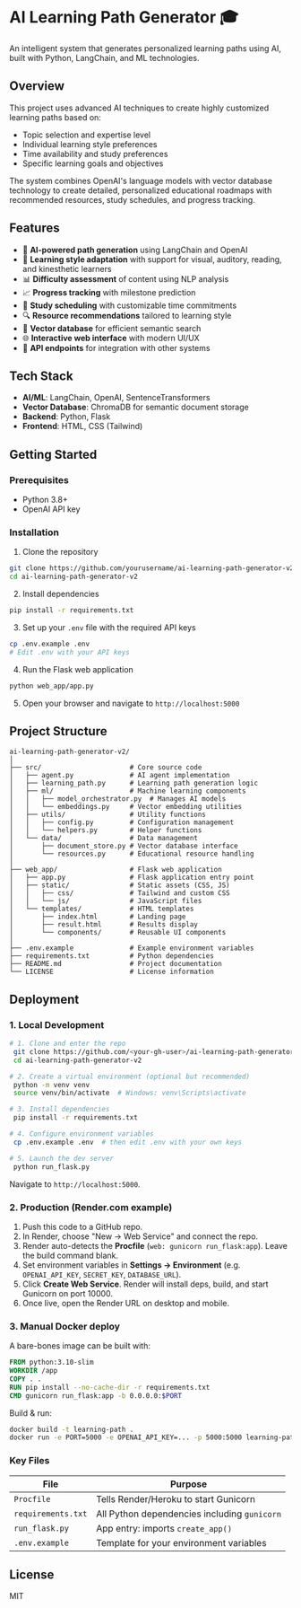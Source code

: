 # AI Learning Path Generator 🎓

An intelligent system that generates personalized learning paths using AI, built with Python, LangChain, and ML technologies.

## Overview

This project uses advanced AI techniques to create highly customized learning paths based on:
- Topic selection and expertise level
- Individual learning style preferences
- Time availability and study preferences
- Specific learning goals and objectives

The system combines OpenAI's language models with vector database technology to create detailed, personalized educational roadmaps with recommended resources, study schedules, and progress tracking.

## Features

- 🧠 **AI-powered path generation** using LangChain and OpenAI
- 🎯 **Learning style adaptation** with support for visual, auditory, reading, and kinesthetic learners
- 📊 **Difficulty assessment** of content using NLP analysis
- 📈 **Progress tracking** with milestone prediction
- 📆 **Study scheduling** with customizable time commitments
- 🔍 **Resource recommendations** tailored to learning style
- 💾 **Vector database** for efficient semantic search
- 🌐 **Interactive web interface** with modern UI/UX
- 🔄 **API endpoints** for integration with other systems

## Tech Stack

- **AI/ML**: LangChain, OpenAI, SentenceTransformers
- **Vector Database**: ChromaDB for semantic document storage
- **Backend**: Python, Flask
- **Frontend**: HTML, CSS (Tailwind)

## Getting Started

### Prerequisites

- Python 3.8+
- OpenAI API key

### Installation

1. Clone the repository
```bash
git clone https://github.com/yourusername/ai-learning-path-generator-v2.git
cd ai-learning-path-generator-v2
```

2. Install dependencies
```bash
pip install -r requirements.txt
```

3. Set up your `.env` file with the required API keys
```bash
cp .env.example .env
# Edit .env with your API keys
```

4. Run the Flask web application
```bash
python web_app/app.py
```

5. Open your browser and navigate to `http://localhost:5000`

## Project Structure

```
ai-learning-path-generator-v2/
│
├── src/                      # Core source code
│   ├── agent.py              # AI agent implementation
│   ├── learning_path.py      # Learning path generation logic
│   ├── ml/                   # Machine learning components
│   │   ├── model_orchestrator.py  # Manages AI models
│   │   └── embeddings.py     # Vector embedding utilities
│   ├── utils/                # Utility functions
│   │   ├── config.py         # Configuration management
│   │   └── helpers.py        # Helper functions
│   └── data/                 # Data management
│       ├── document_store.py # Vector database interface
│       └── resources.py      # Educational resource handling
│
├── web_app/                  # Flask web application
│   ├── app.py                # Flask application entry point
│   ├── static/               # Static assets (CSS, JS)
│   │   ├── css/              # Tailwind and custom CSS
│   │   └── js/               # JavaScript files
│   └── templates/            # HTML templates
│       ├── index.html        # Landing page
│       ├── result.html       # Results display
│       └── components/       # Reusable UI components
│
├── .env.example              # Example environment variables
├── requirements.txt          # Python dependencies
├── README.md                 # Project documentation
└── LICENSE                   # License information
```

## Deployment

### 1. Local Development

```bash
# 1. Clone and enter the repo
 git clone https://github.com/<your-gh-user>/ai-learning-path-generator-v2.git
 cd ai-learning-path-generator-v2

# 2. Create a virtual environment (optional but recommended)
 python -m venv venv
 source venv/bin/activate  # Windows: venv\Scripts\activate

# 3. Install dependencies
 pip install -r requirements.txt

# 4. Configure environment variables
 cp .env.example .env  # then edit .env with your own keys

# 5. Launch the dev server
 python run_flask.py
```
Navigate to `http://localhost:5000`.

### 2. Production (Render.com example)

1. Push this code to a GitHub repo.
2. In Render, choose "New → Web Service" and connect the repo.
3. Render auto-detects the **Procfile** (`web: gunicorn run_flask:app`). Leave the build command blank.
4. Set environment variables in **Settings → Environment** (e.g. `OPENAI_API_KEY`, `SECRET_KEY`, `DATABASE_URL`).
5. Click **Create Web Service**. Render will install deps, build, and start Gunicorn on port 10000.
6. Once live, open the Render URL on desktop and mobile.

### 3. Manual Docker deploy

A bare-bones image can be built with:
```dockerfile
FROM python:3.10-slim
WORKDIR /app
COPY . .
RUN pip install --no-cache-dir -r requirements.txt
CMD gunicorn run_flask:app -b 0.0.0.0:$PORT
```

Build & run:
```bash
docker build -t learning-path .
docker run -e PORT=5000 -e OPENAI_API_KEY=... -p 5000:5000 learning-path
```

### Key Files

| File | Purpose |
|------|---------|
| `Procfile` | Tells Render/Heroku to start Gunicorn |
| `requirements.txt` | All Python dependencies including `gunicorn` |
| `run_flask.py` | App entry: imports `create_app()` |
| `.env.example` | Template for your environment variables |

## License

MIT
